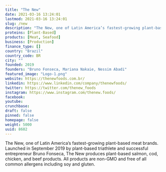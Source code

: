 ```yaml
---
title: "The New"
date: 2021-03-16 13:24:01
lastmod: 2021-03-16 13:24:01
slug: /new
description: "The New, one of Latin America’s fastest-growing plant-based meat brands. Launched in September 2019 by plant-based triathlete and successful entrepreneur Bruno Fonseca, The New produces plant-based salmon, cod, chicken, and beef products. All products are non-GMO and free of all common allergens including soy and gluten."
proteins: [Plant-Based]
products: [Meat, Seafood]
business: [Production]
finance_type: []
country: "Brazil"
country_code: BR
city: ""
founded: 2019
founders: "Bruno Fonseca, Mariana Nakaie, Nessim Abadi"
featured_image: "Logo-1.png"
website: https://thenewfoods.com.br/
linkedin: https://www.linkedin.com/company/thenewfoods/
twitter: https://twitter.com/thenew_foods
instagram: https://www.instagram.com/thenew.foods/
facebook: 
youtube: 
crunchbase: 
draft: false
pinned: false
homepage: false
weight: 5000
uuid: 8602
---
```

The New, one of Latin America’s fastest-growing plant-based meat brands. Launched in September 2019 by plant-based triathlete and successful entrepreneur Bruno Fonseca, The New produces plant-based salmon, cod, chicken, and beef products. All products are non-GMO and free of all common allergens including soy and gluten.
